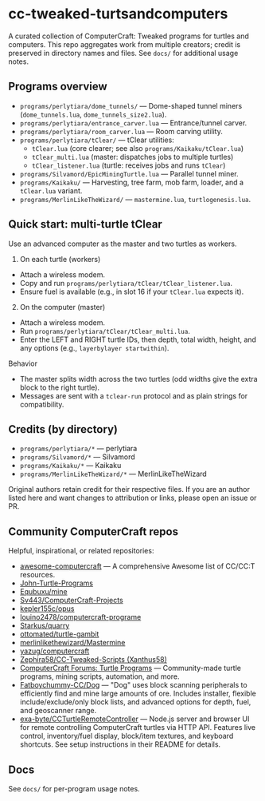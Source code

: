# cc-tweaked-turtsandcomputers

A curated collection of ComputerCraft: Tweaked programs for turtles and computers. This repo aggregates work from multiple creators; credit is preserved in directory names and files. See `docs/` for additional usage notes.

## Programs overview
- `programs/perlytiara/dome_tunnels/` — Dome-shaped tunnel miners (`dome_tunnels.lua`, `dome_tunnels_size2.lua`).
- `programs/perlytiara/entrance_carver.lua` — Entrance/tunnel carver.
- `programs/perlytiara/room_carver.lua` — Room carving utility.
- `programs/perlytiara/tClear/` — tClear utilities:
  - `tClear.lua` (core clearer; see also `programs/Kaikaku/tClear.lua`)
  - `tClear_multi.lua` (master: dispatches jobs to multiple turtles)
  - `tClear_listener.lua` (turtle: receives jobs and runs `tClear`)
- `programs/Silvamord/EpicMiningTurtle.lua` — Parallel tunnel miner.
- `programs/Kaikaku/` — Harvesting, tree farm, mob farm, loader, and a `tClear.lua` variant.
- `programs/MerlinLikeTheWizard/` — `mastermine.lua`, `turtlogenesis.lua`.

## Quick start: multi‑turtle tClear
Use an advanced computer as the master and two turtles as workers.

1) On each turtle (workers)
- Attach a wireless modem.
- Copy and run `programs/perlytiara/tClear/tClear_listener.lua`.
- Ensure fuel is available (e.g., in slot 16 if your `tClear.lua` expects it).

2) On the computer (master)
- Attach a wireless modem.
- Run `programs/perlytiara/tClear/tClear_multi.lua`.
- Enter the LEFT and RIGHT turtle IDs, then depth, total width, height, and any options (e.g., `layerbylayer startwithin`).

Behavior
- The master splits width across the two turtles (odd widths give the extra block to the right turtle).
- Messages are sent with a `tclear-run` protocol and as plain strings for compatibility.

## Credits (by directory)
- `programs/perlytiara/*` — perlytiara
- `programs/Silvamord/*` — Silvamord
- `programs/Kaikaku/*` — Kaikaku
- `programs/MerlinLikeTheWizard/*` — MerlinLikeTheWizard

Original authors retain credit for their respective files. If you are an author listed here and want changes to attribution or links, please open an issue or PR.

## Community ComputerCraft repos
Helpful, inspirational, or related repositories:

- [awesome-computercraft](https://github.com/tomodachi94/awesome-computercraft) — A comprehensive Awesome list of CC/CC:T resources.
- [John-Turtle-Programs](https://github.com/johnneijzen/John-Turtle-Programs)
- [Equbuxu/mine](https://github.com/Equbuxu/mine)
- [Sv443/ComputerCraft-Projects](https://github.com/Sv443/ComputerCraft-Projects)
- [kepler155c/opus](https://github.com/kepler155c/opus)
- [louino2478/computercraft-programe](https://github.com/louino2478/computercraft-programe)
- [Starkus/quarry](https://github.com/Starkus/quarry)
- [ottomated/turtle-gambit](https://github.com/ottomated/turtle-gambit)
- [merlinlikethewizard/Mastermine](https://github.com/merlinlikethewizard/Mastermine)
- [yazug/computercraft](https://github.com/yazug/computercraft)
- [Zephira58/CC-Tweaked-Scripts (Xanthus58)](https://github.com/Zephira58/CC-Tweaked-Scripts/tree/main/Xanthus58)
- [ComputerCraft Forums: Turtle Programs](https://forums.computercraft.cc/index.php?board=5.0) — Community-made turtle programs, mining scripts, automation, and more.
- [Fatboychummy-CC/Dog](https://github.com/Fatboychummy-CC/Dog) — "Dog" uses block scanning peripherals to efficiently find and mine large amounts of ore. Includes installer, flexible include/exclude/only block lists, and advanced options for depth, fuel, and geoscanner range.
- [exa-byte/CCTurtleRemoteController](https://github.com/exa-byte/CCTurtleRemoteController) — Node.js server and browser UI for remote controlling ComputerCraft turtles via HTTP API. Features live control, inventory/fuel display, block/item textures, and keyboard shortcuts. See setup instructions in their README for details.


## Docs
See `docs/` for per-program usage notes.
